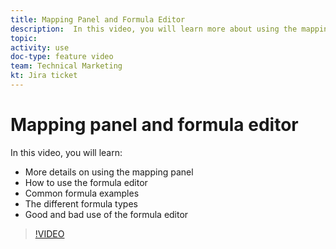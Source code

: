 ```yaml
---
title: Mapping Panel and Formula Editor
description:  In this video, you will learn more about using the mapping panel, the formula editor, and common formula examples in [!DNL Adobe Workfront Fusion].
topic: 
activity: use
doc-type: feature video
team: Technical Marketing
kt: Jira ticket 
---
```

# Mapping panel and formula editor

In this video, you will learn:

* More details on using the mapping panel
* How to use the formula editor
* Common formula examples
* The different formula types
* Good and bad use of the formula editor

>[!VIDEO](https://video.tv.adobe.com/v/335262/?quality=12)
